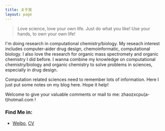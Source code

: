 ```yaml
---
title: 关于我
layout: page
---
```


> Love science, love your own life. Just do what you like!
> Use your hands, to own your own life!

I'm doing research in computational chemistry/biology. My reseach interest includes computer-aider drug design, chemoinformatic, computational biology. I also love the research for organic mass spectromety  and organic chemistry I did before. I wanna combine my knowledge on computational chemistry/biology and organic chemistry to solve problems in sciences, especially in drug design. 

Computation related sciences need to remember lots of information. Here I just put some notes on my blog here. Hope it help!

Welcome to give your valuable comments or mail to me: zhaozxcpu(a-t)hotmail.com !    
    
### Find Me in:
- [Weibo](http://weibo.com/234020806/), [CV](/HomPDF/Hom-CV.pdf)
